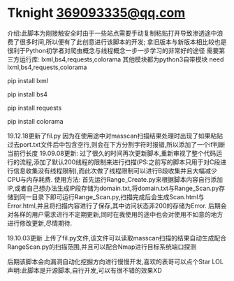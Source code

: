 # Tknight 369093335@qq.com
介绍:此脚本为刚接触安全时由于一些站点需要手动复制粘贴打开导致渗透途中浪费了很多时间,所以便有了此创意进行该脚本的开发;
拿旧版本与新版本相比较也是很利于Python初学者对爬虫概念与线程概念一步一步学习的非常好的途径
需要第三方运行库: lxml,bs4,requests,colorama 其他模块都为python3自带模块
need lxml,bs4,requests,colorama

pip install lxml

pip install bs4

pip install requests

pip install colorama


19.12.18更新了fil.py
因为在使用途中对masscan扫描结果处理时出现了如果粘贴过去port.txt文件后中包含空行,则会在下方分割字符时报错,所以添加了一个if判断当前行长度
19.09.08更新:
  过了很久的时间再次更新脚本,重新审视了整个代码运行的流程,添加了默认200线程的限制来进行扫描(PS:之前写的脚本只用于对C段进行信息收集没有线程限制),而此次做了线程限制可以进行B段收集并且大幅减少CPU与内存耗费.
  使用方法:
    首先运行Range_Create.py来根据脚本内容自行添加IP,或者自己想办法生成IP段存储为domain.txt,将domain.txt与Range_Scan.py存储到同一目录下即可运行Range_Scan.py,扫描完成后会生成Scan.html与Error.html,并且将扫描内容进行了保存,其中访问状态非200的存储为Error.
  后期会对各样的用户需求进行不定期更新,同时在我使用的途中也会对使用不如意的地方进行修改更新,尽情期待.


19.10.03更新
上传了fil.py文件,该文件可以读取masscan扫描的结果自动生成配合RangeScan.py的扫描范围,并且可以配合Nmap进行目标系统端口探测


后期该脚本会向漏洞自动化挖掘方向进行慢慢开发,喜欢的表哥可以点个Star   LOL
声明:此脚本是开源脚本,自行开发,可以有很不错的效果XD
